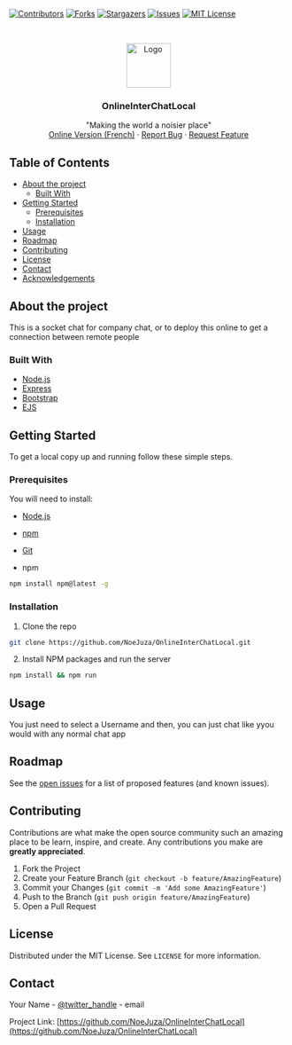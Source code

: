 [![Contributors][contributors-shield]][contributors-url]
[![Forks][forks-shield]][forks-url]
[![Stargazers][stars-shield]][stars-url]
[![Issues][issues-shield]][issues-url]
[![MIT License][license-shield]][license-url]



<!-- PROJECT LOGO -->
<br />
<p align="center">
  <a href="https://github.com/NoeJuza/OnlineInterChatLocal">
    <img src="public/favicon.ico" alt="Logo" width="80" height="80">
  </a>

  <h3 align="center">OnlineInterChatLocal</h3>

  <p align="center">
    "Making the world a noisier place"
    <br />
    <a href="https://onlineinterchat.herokuapp.com/">Online Version (French)</a>
    ·
    <a href="https://github.com/NoeJuza/OnlineInterChatLocal/issues">Report Bug</a>
    ·
    <a href="https://github.com/NoeJuza/OnlineInterChatLocal/issues">Request Feature</a>
  </p>
</p>



<!-- TABLE OF CONTENTS -->
## Table of Contents

* [About the project](#about-the-project)
  * [Built With](#built-with)
* [Getting Started](#getting-started)
  * [Prerequisites](#prerequisites)
  * [Installation](#installation)
* [Usage](#usage)
* [Roadmap](#roadmap)
* [Contributing](#contributing)
* [License](#license)
* [Contact](#contact)
* [Acknowledgements](#acknowledgements)



<!-- ABOUT THE PROJECT -->
## About the project

This is a socket chat for company chat, or to deploy this online to get a connection between remote people


### Built With

* [Node.js](https://nodejs.org/en/)
* [Express](http://expressjs.com/)
* [Bootstrap](https://getbootstrap.com/)
* [EJS](https://ejs.co/)



<!-- GETTING STARTED -->
## Getting Started

To get a local copy up and running follow these simple steps.

### Prerequisites

You will need to install:

* [Node.js](https://nodejs.org/en/)
* [npm](https://www.npmjs.com/)
* [Git](https://git-scm.com/)

* npm
```sh
npm install npm@latest -g
```

### Installation

1. Clone the repo
```sh
git clone https://github.com/NoeJuza/OnlineInterChatLocal.git
```
2. Install NPM packages and run the server
```sh
npm install && npm run
```



<!-- USAGE EXAMPLES -->
## Usage

You just need to select a Username and then, you can just chat like yyou would with any normal chat app


<!-- ROADMAP -->
## Roadmap

See the [open issues](https://github.com/NoeJuza/OnlineInterChatLocal/issues) for a list of proposed features (and known issues).



<!-- CONTRIBUTING -->
## Contributing

Contributions are what make the open source community such an amazing place to be learn, inspire, and create. Any contributions you make are **greatly appreciated**.

1. Fork the Project
2. Create your Feature Branch (`git checkout -b feature/AmazingFeature`)
3. Commit your Changes (`git commit -m 'Add some AmazingFeature'`)
4. Push to the Branch (`git push origin feature/AmazingFeature`)
5. Open a Pull Request



<!-- LICENSE -->
## License

Distributed under the MIT License. See `LICENSE` for more information.



<!-- CONTACT -->
## Contact

Your Name - [@twitter_handle](https://twitter.com/twitter_handle) - email

Project Link: [https://github.com/NoeJuza/OnlineInterChatLocal](https://github.com/NoeJuza/OnlineInterChatLocal)


<!-- MARKDOWN LINKS & IMAGES -->
<!-- https://www.markdownguide.org/basic-syntax/#reference-style-links -->
[contributors-shield]: https://img.shields.io/github/contributors/NoeJuza/OnlineInterChatLocal.svg?style=flat-square
[contributors-url]: https://github.com/NoeJuza/OnlineInterChatLocal/graphs/contributors
[forks-shield]: https://img.shields.io/github/forks/NoeJuza/OnlineInterChatLocal.svg?style=flat-square
[forks-url]: https://github.com/NoeJuza/OnlineInterChatLocal/network/members
[stars-shield]: https://img.shields.io/github/stars/NoeJuza/OnlineInterChatLocal.svg?style=flat-square
[stars-url]: https://github.com/NoeJuza/OnlineInterChatLocal/stargazers
[issues-shield]: https://img.shields.io/github/issues/NoeJuza/OnlineInterChatLocal.svg?style=flat-square
[issues-url]: https://github.com/NoeJuza/OnlineInterChatLocal/issues
[license-shield]: https://img.shields.io/github/license/NoeJuza/OnlineInterChatLocal.svg?style=flat-square
[license-url]: https://github.com/NoeJuza/OnlineInterChatLocal/blob/master/LICENSE.txt
